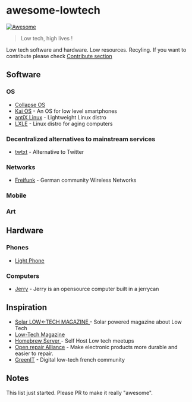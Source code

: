 # awesome-lowtech

[![Awesome](https://cdn.rawgit.com/sindresorhus/awesome/d7305f38d29fed78fa85652e3a63e154dd8e8829/media/badge.svg)](https://github.com/sindresorhus/awesome)

> Low tech, high lives !

Low tech software and hardware. Low resources. Recyling.
If you want to contribute please check [Contribute section](.github/CONTRIBUTING.md)
## Software
### OS
- [Collapse OS](https://collapseos.org/)
- [Kai OS](https://www.kaiostech.com/) - An OS for low level smartphones
- [antiX Linux](https://antixlinux.com/) - Lightweight Linux distro
- [LXLE](https://www.lxle.net/) - Linux distro for aging computers
### Decentralized alternatives to mainstream services
- [twtxt](https://twtxt.readthedocs.io/en/latest/) - Alternative to Twitter

### Networks
- [Freifunk](https://freifunk.net/en/) - German community Wireless Networks

### Mobile
### Art
## Hardware
### Phones
- [Light Phone](https://www.thelightphone.com/)
### Computers
- [Jerry](http://www.youandjerrycan.org/) - Jerry is an opensource computer built in a jerrycan
## Inspiration
- [Solar LOW<-TECH MAGAZINE ](https://solar.lowtechmagazine.com/) - Solar powered magazine about Low Tech
- [Low-Tech Magazine](https://www.lowtechmagazine.com/)
- [Homebrew Server ](https://homebrewserver.club/) - Self Host Low tech meetups
- [Open repair Alliance](https://openrepair.org/) - Make electronic products more durable and easier to repair.
- [GreenIT](https://www.greenit.fr/) - Digital low-tech french community
## Notes
This list just started. Please PR to make it really "awesome".
